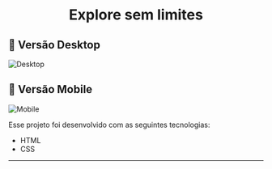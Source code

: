 <strong><h1 align="center">Explore sem limites</h1></strong>
## 🚀 Versão Desktop

![Desktop](https://github.com/marialuizalacerda/intensivo-stage1-4-explorer/assets/90807108/bb08cc9c-ad31-42d6-beb7-2e92a1828436)





## 🚀 Versão Mobile

![Mobile](https://github.com/marialuizalacerda/intensivo-stage1-4-explorer/assets/90807108/65dfd6f0-1328-4389-924f-c287c77f1c5d)

Esse projeto foi desenvolvido com as seguintes tecnologias:

- HTML
- CSS

---
